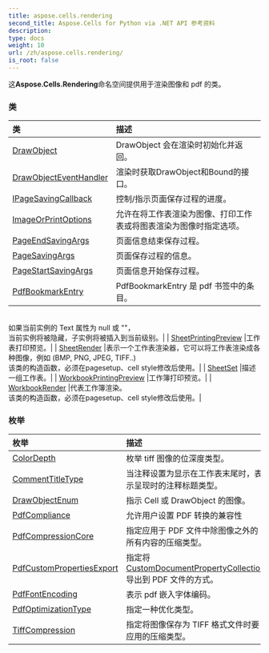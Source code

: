 ```yaml
---
title: aspose.cells.rendering
second_title: Aspose.Cells for Python via .NET API 参考资料
description:
type: docs
weight: 10
url: /zh/aspose.cells.rendering/
is_root: false
---
```

这**Aspose.Cells.Rendering**命名空间提供用于渲染图像和 pdf 的类。

### 类
|类|描述|
| :- | :- |
| [DrawObject](/cells/python-net/zh/aspose.cells.rendering/drawobject) | DrawObject 会在渲染时初始化并返回。|
| [DrawObjectEventHandler](/cells/python-net/zh/aspose.cells.rendering/drawobjecteventhandler) |渲染时获取DrawObject和Bound的接口。|
| [IPageSavingCallback](/cells/python-net/zh/aspose.cells.rendering/ipagesavingcallback) |控制/指示页面保存过程的进度。|
| [ImageOrPrintOptions](/cells/python-net/zh/aspose.cells.rendering/imageorprintoptions) |允许在将工作表渲染为图像、打印工作表或将图表渲染为图像时指定选项。|
| [PageEndSavingArgs](/cells/python-net/zh/aspose.cells.rendering/pageendsavingargs) |页面信息结束保存过程。|
| [PageSavingArgs](/cells/python-net/zh/aspose.cells.rendering/pagesavingargs) |页面保存过程的信息。|
| [PageStartSavingArgs](/cells/python-net/zh/aspose.cells.rendering/pagestartsavingargs) |页面信息开始保存过程。|
| [PdfBookmarkEntry](/cells/python-net/zh/aspose.cells.rendering/pdfbookmarkentry) | PdfBookmarkEntry 是 pdf 书签中的条目。<br/>如果当前实例的 Text 属性为 null 或 ""，<br/>当前实例将被隐藏，子实例将被插入到当前级别。|
| [SheetPrintingPreview](/cells/python-net/zh/aspose.cells.rendering/sheetprintingpreview) |工作表打印预览。|
| [SheetRender](/cells/python-net/zh/aspose.cells.rendering/sheetrender) |表示一个工作表渲染器，它可以将工作表渲染成各种图像，例如 (BMP, PNG, JPEG, TIFF..)<br/>该类的构造函数，必须在pagesetup、cell style修改后使用。|
| [SheetSet](/cells/python-net/zh/aspose.cells.rendering/sheetset) |描述一组工作表。|
| [WorkbookPrintingPreview](/cells/python-net/zh/aspose.cells.rendering/workbookprintingpreview) |工作簿打印预览。|
| [WorkbookRender](/cells/python-net/zh/aspose.cells.rendering/workbookrender) |代表工作簿渲染。<br/>该类的构造函数，必须在pagesetup、cell style修改后使用。|


### 枚举
|枚举|描述|
| :- | :- |
| [ColorDepth](/cells/python-net/zh/aspose.cells.rendering/colordepth) |枚举 tiff 图像的位深度类型。|
| [CommentTitleType](/cells/python-net/zh/aspose.cells.rendering/commenttitletype) |当注释设置为显示在工作表末尾时，表示呈现时的注释标题类型。|
| [DrawObjectEnum](/cells/python-net/zh/aspose.cells.rendering/drawobjectenum) |指示 Cell 或 DrawObject 的图像。|
| [PdfCompliance](/cells/python-net/zh/aspose.cells.rendering/pdfcompliance) |允许用户设置 PDF 转换的兼容性|
| [PdfCompressionCore](/cells/python-net/zh/aspose.cells.rendering/pdfcompressioncore) |指定应用于 PDF 文件中除图像之外的所有内容的压缩类型。|
| [PdfCustomPropertiesExport](/cells/python-net/zh/aspose.cells.rendering/pdfcustompropertiesexport) |指定将 [CustomDocumentPropertyCollection](/cells/python-net/zh/aspose.cells.properties/customdocumentpropertycollection) 导出到 PDF 文件的方式。|
| [PdfFontEncoding](/cells/python-net/zh/aspose.cells.rendering/pdffontencoding) |表示 pdf 嵌入字体编码。|
| [PdfOptimizationType](/cells/python-net/zh/aspose.cells.rendering/pdfoptimizationtype) |指定一种优化类型。|
| [TiffCompression](/cells/python-net/zh/aspose.cells.rendering/tiffcompression) |指定将图像保存为 TIFF 格式文件时要应用的压缩类型。|



